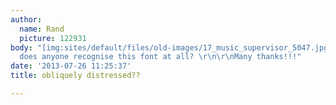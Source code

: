 ```yaml
---
author:
  name: Rand
  picture: 122931
body: "[img:sites/default/files/old-images/17_music_supervisor_5047.jpg]\r\n\r\nHello,
  does anyone recognise this font at all? \r\n\r\nMany thanks!!!"
date: '2013-07-26 11:25:37'
title: obliquely distressed??

---
```

